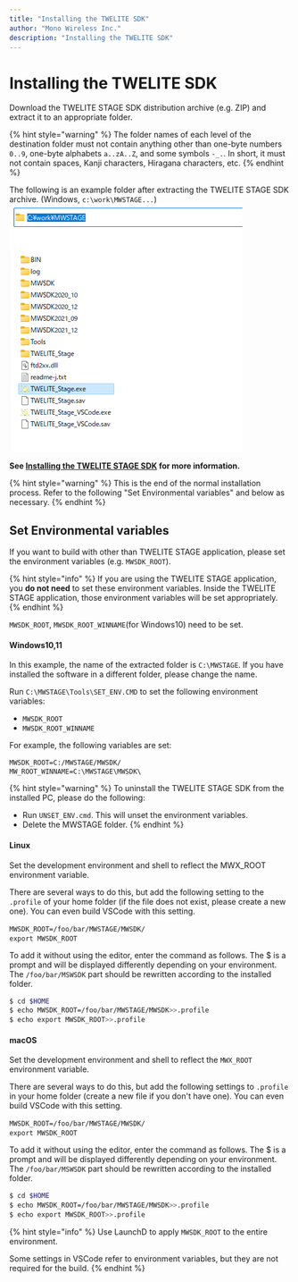 ```yaml
---
title: "Installing the TWELITE SDK"
author: "Mono Wireless Inc."
description: "Installing the TWELITE SDK"
---
```

# Installing the TWELITE SDK

Download the TWELITE STAGE SDK distribution archive (e.g. ZIP) and extract it to an appropriate folder.

{% hint style="warning" %}
The folder names of each level of the destination folder must not contain anything other than one-byte numbers `0..9`, one-byte alphabets `a..zA..Z`, and some symbols `-_.`. In short, it must not contain spaces, Kanji characters, Hiragana characters, etc.
{% endhint %}

The following is an example folder after extracting the TWELITE STAGE SDK archive. (Windows, `c:\work\MWSTAGE...`)
![](../.gitbook/assets/img_sdk_folder.png)

**See [Installing the TWELITE STAGE SDK](https://stage.twelite.info/v/eng/install/) for more information.**


{% hint style="warning" %}
This is the end of the normal installation process. Refer to the following "Set Environmental variables" and below as necessary.
{% endhint %}


## Set Environmental variables

If you want to build with other than TWELITE STAGE application, please set the environment variables (e.g. `MWSDK_ROOT`).

{% hint style="info" %}
If you are using the TWELITE STAGE application, you **do not need** to set these environment variables.
Inside the TWELITE STAGE application, those environment variables will be set appropriately.
{% endhint %}

`MWSDK_ROOT`, `MWSDK_ROOT_WINNAME`(for Windows10) need to be set.

#### Windows10,11
In this example, the name of the extracted folder is `C:\MWSTAGE`. If you have installed the software in a different folder, please change the name.

Run `C:\MWSTAGE\Tools\SET_ENV.CMD` to set the following environment variables:

* `MWSDK_ROOT`
* `MWSDK_ROOT_WINNAME`

For example, the following variables are set:

```
MWSDK_ROOT=C:/MWSTAGE/MWSDK/
MW_ROOT_WINNAME=C:\MWSTAGE\MWSDK\
```


{% hint style="warning" %}
To uninstall the TWELITE STAGE SDK from the installed PC, please do the following:

* Run `UNSET_ENV.cmd`. This will unset the environment variables.
* Delete the MWSTAGE folder.
{% endhint %}

#### Linux
Set the development environment and shell to reflect the MWX\_ROOT environment variable.

There are several ways to do this, but add the following setting to the `.profile` of your home folder (if the file does not exist, please create a new one). You can even build VSCode with this setting.

`MWSDK_ROOT=/foo/bar/MWSTAGE/MWSDK/`\
`export MWSDK_ROOT`



To add it without using the editor, enter the command as follows. The $ is a prompt and will be displayed differently depending on your environment. The `/foo/bar/MSWSDK` part should be rewritten according to the installed folder.

```bash
$ cd $HOME
$ echo MWSDK_ROOT=/foo/bar/MWSTAGE/MWSDK>>.profile
$ echo export MWSDK_ROOT>>.profile
```

#### macOS
Set the development environment and shell to reflect the `MWX_ROOT` environment variable.



There are several ways to do this, but add the following settings to `.profile` in your home folder (create a new file if you don't have one). You can even build VSCode with this setting.

`MWSDK_ROOT=/foo/bar/MWSTAGE/MWSDK/`\
`export MWSDK_ROOT`



To add it without using the editor, enter the command as follows. The $ is a prompt and will be displayed differently depending on your environment. The `/foo/bar/MSWSDK` part should be rewritten according to the installed folder.

```bash
$ cd $HOME
$ echo MWSDK_ROOT=/foo/bar/MWSTAGE/MWSDK>>.profile
$ echo export MWSDK_ROOT>>.profile
```


{% hint style="info" %}
Use LaunchD to apply `MWSDK_ROOT` to the entire environment.

Some settings in VSCode refer to environment variables, but they are not required for the build.
{% endhint %}

